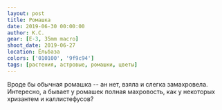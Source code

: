 ```yaml
---
layout: post
title: Ромашка
date: 2019-06-30 00:00:00
author: К.С.
gear: [E-3, 35mm macro]
shoot_date: 2019-06-27
location: Ёльбаза
colors: ['010100', '9f9c94']
tags: [растения, астровые, ромашки, цветы]
---
```

Вроде бы обычная ромашка -- ан нет, взяла и слегка замахровела. Интересно, а бывает у ромашек полная махровость, как у некоторых хризантем и каллистефусов?
